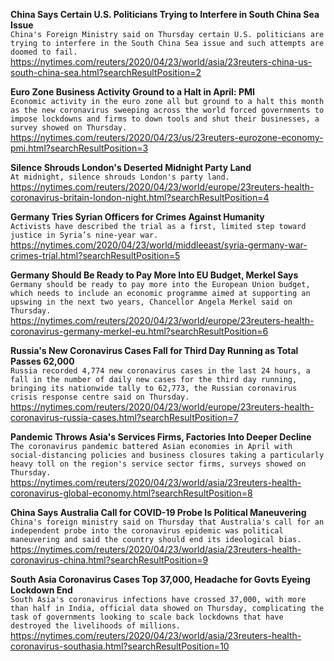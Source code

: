 **China Says Certain U.S. Politicians Trying to Interfere in South China Sea Issue**\
`China's Foreign Ministry said on Thursday certain U.S. politicians are trying to interfere in the South China Sea issue and such attempts are doomed to fail.`\
https://nytimes.com/reuters/2020/04/23/world/asia/23reuters-china-us-south-china-sea.html?searchResultPosition=2

**Euro Zone Business Activity Ground to a Halt in April: PMI**\
`Economic activity in the euro zone all but ground to a halt this month as the new coronavirus sweeping across the world forced governments to impose lockdowns and firms to down tools and shut their businesses, a survey showed on Thursday.`\
https://nytimes.com/reuters/2020/04/23/us/23reuters-eurozone-economy-pmi.html?searchResultPosition=3

**Silence Shrouds London's Deserted Midnight Party Land**\
`At midnight, silence shrouds London's party land.`\
https://nytimes.com/reuters/2020/04/23/world/europe/23reuters-health-coronavirus-britain-london-night.html?searchResultPosition=4

**Germany Tries Syrian Officers for Crimes Against Humanity**\
`Activists have described the trial as a first, limited step toward justice in Syria’s nine-year war.`\
https://nytimes.com/2020/04/23/world/middleeast/syria-germany-war-crimes-trial.html?searchResultPosition=5

**Germany Should Be Ready to Pay More Into EU Budget, Merkel Says**\
`Germany should be ready to pay more into the European Union budget, which needs to include an economic programme aimed at supporting an upswing in the next two years, Chancellor Angela Merkel said on Thursday.`\
https://nytimes.com/reuters/2020/04/23/world/europe/23reuters-health-coronavirus-germany-merkel-eu.html?searchResultPosition=6

**Russia's New Coronavirus Cases Fall for Third Day Running as Total Passes 62,000**\
`Russia recorded 4,774 new coronavirus cases in the last 24 hours, a fall in the number of daily new cases for the third day running, bringing its nationwide tally to 62,773, the Russian coronavirus crisis response centre said on Thursday.`\
https://nytimes.com/reuters/2020/04/23/world/europe/23reuters-health-coronavirus-russia-cases.html?searchResultPosition=7

**Pandemic Throws Asia's Services Firms, Factories Into Deeper Decline**\
`The coronavirus pandemic battered Asian economies in April with social-distancing policies and business closures taking a particularly heavy toll on the region's service sector firms, surveys showed on Thursday.`\
https://nytimes.com/reuters/2020/04/23/world/asia/23reuters-health-coronavirus-global-economy.html?searchResultPosition=8

**China Says Australia Call for COVID-19 Probe Is Political Maneuvering**\
`China's foreign ministry said on Thursday that Australia's call for an independent probe into the coronavirus epidemic was political maneuvering and said the country should end its ideological bias. `\
https://nytimes.com/reuters/2020/04/23/world/asia/23reuters-health-coronavirus-china.html?searchResultPosition=9

**South Asia Coronavirus Cases Top 37,000, Headache for Govts Eyeing Lockdown End**\
`South Asia's coronavirus infections have crossed 37,000, with more than half in India, official data showed on Thursday, complicating the task of governments looking to scale back lockdowns that have destroyed the livelihoods of millions.`\
https://nytimes.com/reuters/2020/04/23/world/asia/23reuters-health-coronavirus-southasia.html?searchResultPosition=10

